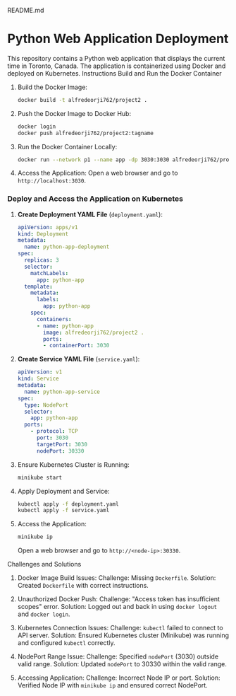 README.md

# Python Web Application Deployment

This repository contains a Python web application that displays the current time in Toronto, Canada. The application is containerized using Docker and deployed on Kubernetes.
Instructions
Build and Run the Docker Container

1. Build the Docker Image:
    ```bash
    docker build -t alfredeorji762/project2 .
    ```

2. Push the Docker Image to Docker Hub:
    ```bash
    docker login
    docker push alfredeorji762/project2:tagname
    ```

3. Run the Docker Container Locally:
    ```bash
    docker run --network p1 --name app -dp 3030:3030 alfredeorji762/project2:tagname
   ```

4. Access the Application:
    Open a web browser and go to `http://localhost:3030`.

### Deploy and Access the Application on Kubernetes

1. **Create Deployment YAML File** (`deployment.yaml`):
    ```yaml
    apiVersion: apps/v1
    kind: Deployment
    metadata:
      name: python-app-deployment
    spec:
      replicas: 3
      selector:
        matchLabels:
          app: python-app
      template:
        metadata:
          labels:
            app: python-app
        spec:
          containers:
          - name: python-app
            image: alfredeorji762/project2 .
            ports:
            - containerPort: 3030
    ```

2. **Create Service YAML File** (`service.yaml`):
    ```yaml
    apiVersion: v1
    kind: Service
    metadata:
      name: python-app-service
    spec:
      type: NodePort
      selector:
        app: python-app
      ports:
        - protocol: TCP
          port: 3030
          targetPort: 3030
          nodePort: 30330
    ```

3. Ensure Kubernetes Cluster is Running:
    ```bash
    minikube start
    ```

4. Apply Deployment and Service:
    ```bash
    kubectl apply -f deployment.yaml
    kubectl apply -f service.yaml
    ```

5. Access the Application:
    ```bash
    minikube ip
    ```
    Open a web browser and go to `http://<node-ip>:30330`.

Challenges and Solutions

1. Docker Image Build Issues:
   Challenge: Missing `Dockerfile`.
   Solution: Created `Dockerfile` with correct instructions.

2. Unauthorized Docker Push:
   Challenge: "Access token has insufficient scopes" error.
   Solution: Logged out and back in using `docker logout` and `docker login`.

3. Kubernetes Connection Issues:
   Challenge: `kubectl` failed to connect to API server.
   Solution: Ensured Kubernetes cluster (Minikube) was running and configured `kubectl` correctly.

4. NodePort Range Issue:
   Challenge: Specified `nodePort` (3030) outside valid range.
   Solution: Updated `nodePort` to 30330 within the valid range.

5. Accessing Application:
   Challenge: Incorrect Node IP or port.
   Solution: Verified Node IP with `minikube ip` and ensured correct NodePort.
